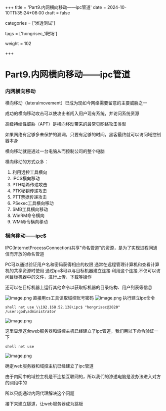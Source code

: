 +++
title = 'Part9.内网横向移动——ipc管道'
date = 2024-10-10T11:35:24+08:00
draft = false

categories = ['渗透测试']

tags = ['hongrisec_1靶场']

weight = 102

+++

# Part9.内网横向移动——ipc管道

### 内网横向移动
横向移动（lateralmovement）已成为现如今网络需要留意的主要威胁之一

成功的横向移动攻击可以使攻击者闯入用户现有系统，并访问系统资源

高级持续性威胁（APT）是横向移动带来的最常见网络攻击类型

如果网络有足够多未保护的漏洞，只要有足够的时间，黑客最终就可以访问域控制器本身

横向移动就是通过一台电脑从而控制公司的整个电脑

横向移动的方式众多：

1. 利用远控工具横向
2. IPCS横向移动
3. PTH哈希传递攻击
4. PTK秘钥传递攻击
5. PTT票据传递攻击
6. PSexec工具横向移动
7. SMB工具横向移动
8. WinRM命令横向
9. WMI命令横向移动 

### 横向移动——ipc$

IPC(InternetProcessConnection)共享"命名管道"的资源，是为了实现进程间通信而开放的命名管道

PC可以通过验证用户名和密码获得相应的权限
通常在远程管理计算机和查看计算机的共享资源时使用
通过ipc$可以与目标机器建立连接
利用这个连接,不仅可以访问目标机器中的文件，进行上传、下载等操作

还可以在目标机器上运行其他命令以获取标机器的目录结构、用户列表等信息

![image.png](https://gitee.com/huangzejie/drawing-bed/raw/master/202409152051285.png)
直接用cs工具读取域控账号密码
![image.png](https://gitee.com/huangzejie/drawing-bed/raw/master/202409152053803.png)
执行建立ipc命令

```shell
shell net use \\192.168.52.138\ipc$ "hongrisec@2020" /user:god\administrator
```


![image.png](https://gitee.com/huangzejie/drawing-bed/raw/master/202409152058584.png)

这里显示这台web服务器和域控主机已经建立了ipc管道，我们用以下命令验证一下

```shell
shell net use
```
![image.png](https://gitee.com/huangzejie/drawing-bed/raw/master/202409152100832.png)

确定web服务器和域控主机已经建立了ipc管道

由于内网中的域控主机是不连接互联网的，所以我们的渗透电脑是没办法进入对方的网段中的

所以只能通过内网代理解决这个问题

接下来建立隧道，让web服务器成为跳板
